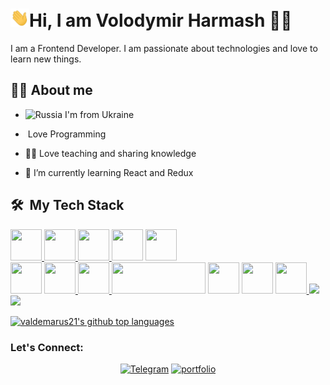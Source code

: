 # <img src="https://raw.githubusercontent.com/ABSphreak/ABSphreak/master/gifs/Hi.gif"  width="30px">Hi, I am Volodymir Harmash 👨‍💻

I am a Frontend Developer. I am passionate about technologies and love to learn new things.

## 👩‍💻 About me

*  <img width="16" src="https://img.icons8.com/?size=512&id=15538&format=png" alt="Russia"/> I'm from Ukraine

- <img  width="16"  src="https://about.gitlab.com/images/blogimages/GitLab-Dev.png"  alt=""  /> Love Programming

- 👩‍🏫 Love teaching and sharing knowledge

* 🌱 I’m currently learning React and Redux

<h2> 🛠 &nbsp;My Tech Stack</h2>

<a href="https://developer.mozilla.org/ru/docs/Web/HTML" target="_blank"> <img src="https://img.icons8.com/color/50/000000/html-5--v1.png" width="50" height="50"/> </a>
<a href="https://developer.mozilla.org/ru/docs/Web/CSS" target="_blank"> <img src="https://img.icons8.com/color/50/000000/css3.png" width="50" height="50"/> </a>
<a href="https://sass-lang.com/" target="_blank"> <img src="https://www.pngfind.com/pngs/m/452-4521456_scss-logo-hd-png-download.png" width="50" height="50"/> </a>
<a href="https://developer.mozilla.org/ru/docs/Web/JavaScript" target="_blank"><img src="https://img.icons8.com/color/50/000000/javascript--v1.png" width="50" height="50"/></a>
<a href="https://getbootstrap.com/" target="_blank"> <img src="https://img.icons8.com/color/50/000000/bootstrap.png" width="50" height="50"/> </a>  
<a href="https://ru.reactjs.org/" target="_blank"> <img src="https://img.icons8.com/color/48/000000/react-native.png" width="50" height="50"/></a>
<a href="https://nodejs.org/" target="_blank"> <img src="https://img.icons8.com/fluency/50/000000/node-js.png" width="50" height="50"/> </a>
<a href="https://www.mongodb.com/" target="_blank"> <img src="https://emanueleciriachi.net/wp-content/uploads/2019/01/logo-mongodb-png-mongodb-logo-png-400.png" width="50" height="50"/> </a>
<a href="https://axios-http.com/docs/intro" target="_blank"> <img src="https://user-images.githubusercontent.com/8939680/57233884-20344080-6fe5-11e9-8df3-0df1282e1574.png" width="150" height="50"/></a>
<a href="https://git-scm.com/" target="_blank"> <img src="https://img.icons8.com/color/50/000000/git.png" width="50" height="50"/></a>
<a href="https://gulpjs.com/" target="_blank"> <img src="https://img.icons8.com/windows/32/E74C3C/gulp.png" width="50" height="50"/></a>
<a href="https://webpack.js.org/" target="_blank"> <img src="https://img.icons8.com/color/48/000000/webpack.png" width="50" height="50"/> </a>
<a href="https://www.figma.com/" target="_blank"> <img src="https://img.icons8.com/color/50/000000/figma--v1.png"/></a>
<a href="https://www.adobe.com/ru/products/photoshop.html" target="_blank"> <img src="https://img.icons8.com/fluency/50/000000/adobe-photoshop.png"/></a>

<!--### Github Statistics:
<img src="https://github-readme-stats.vercel.app/api?username=valdemarus21&&show_icons=true&count_private=true&theme=algolia" /> -->

<a href="https://github.com/valdemarus21">
    <img height="180em" src="https://github-readme-stats.vercel.app/api/top-langs/?username=valdemarus21&theme=merko&layout=compact" alt="valdemarus21's github top languages" />
</a>
  
### Let's Connect:

<div  align="center">
<a target="_blank"  href="https://t.me/valdemarus_dev"><img src="https://img.icons8.com/bubbles/50/000000/sent.png" alt="Telegram"/></a>
<a target="_blank" href="https://123/"><img src="https://img.icons8.com/bubbles/50/000000/resume.png" alt="portfolio"/></a>

</div>